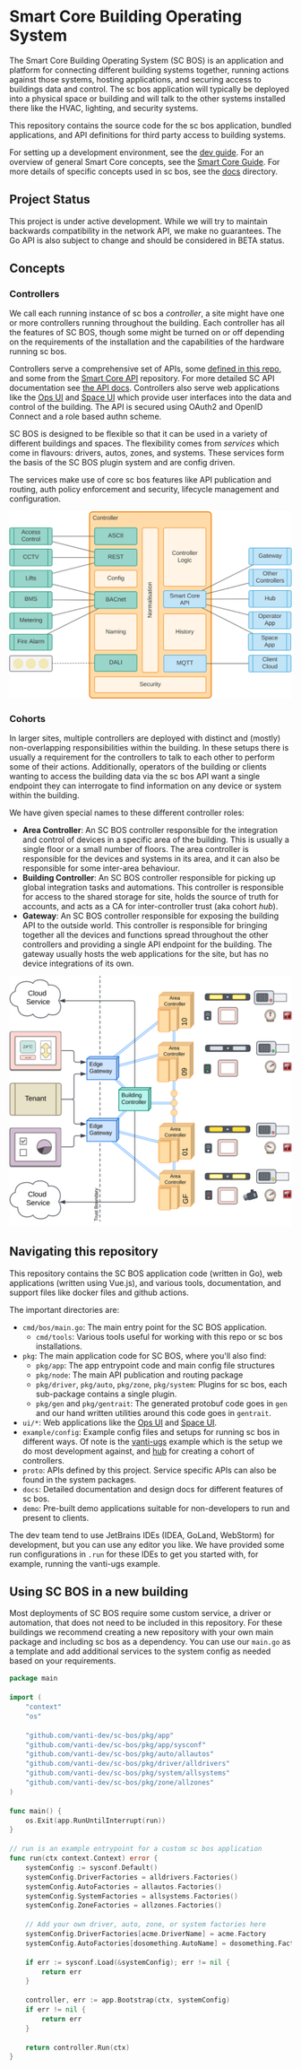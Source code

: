 # Smart Core Building Operating System

The Smart Core Building Operating System (SC BOS) is an application and platform for connecting different building
systems together, running actions against those systems, hosting applications, and securing access to buildings data and
control.
The sc bos application will typically be deployed into a physical space or building and will talk to the other systems
installed there like the HVAC, lighting, and security systems.

This repository contains the source code for the sc bos application, bundled applications, and API definitions for third
party access to building systems.

For setting up a development environment, see the [dev guide](docs/install/dev.md).
For an overview of general Smart Core concepts, see the [Smart Core Guide](https://smart-core-os.github.io).
For more details of specific concepts used in sc bos, see the [docs](docs) directory.

## Project Status

This project is under active development.
While we will try to maintain backwards compatibility in the network API, we make no guarantees.
The Go API is also subject to change and should be considered in BETA status.

## Concepts

### Controllers

We call each running instance of sc bos a _controller_, a site might have one or more controllers running throughout the
building.
Each controller has all the features of SC BOS, though some might be turned on or off depending on the requirements of
the installation and the capabilities of the hardware running sc bos.

Controllers serve a comprehensive set of APIs, some [defined in this repo](proto), and some from
the [Smart Core API](https://github.com/smart-core-os/sc-api) repository.
For more detailed SC API documentation see [the API docs](https://smart-core-os.github.com/api/).
Controllers also serve web applications like the [Ops UI](ui/ops) and [Space UI](ui/space) which provide user interfaces
into the data and control of the building.
The API is secured using OAuth2 and OpenID Connect and a role based authn scheme.

SC BOS is designed to be flexible so that it can be used in a variety of different buildings and spaces.
The flexibility comes from _services_ which come in flavours: drivers, autos, zones, and systems.
These services form the basis of the SC BOS plugin system and are config driven.

The services make use of core sc bos features like API publication and routing, auth policy enforcement and security,
lifecycle management and configuration.

![Controller Internals](docs/assets/controller-internals.svg)

### Cohorts

In larger sites, multiple controllers are deployed with distinct and (mostly) non-overlapping responsibilities within
the building.
In these setups there is usually a requirement for the controllers to talk to each other to perform some of their
actions.
Additionally, operators of the building or clients wanting to access the building data via the sc bos API want a single
endpoint they can interrogate to find information on any device or system within the building.

We have given special names to these different controller roles:

- **Area Controller**: An SC BOS controller responsible for the integration and control of devices in a specific area of
  the building.
  This is usually a single floor or a small number of floors. The area controller is responsible for the devices and
  systems in its area, and it can also be responsible for some inter-area behaviour.
- **Building Controller**: An SC BOS controller responsible for picking up global integration tasks and
  automations. This controller is responsible for access to the shared storage for site, holds the source of truth for
  accounts, and acts as a CA for inter-controller trust (aka cohort _hub_).
- **Gateway**: An SC BOS controller responsible for exposing the building API to the outside world.
  This controller is responsible for bringing together all the devices and functions spread throughout the other
  controllers and providing a single API endpoint for the building. The gateway usually hosts the web applications for
  the site, but has no device integrations of its own.

![Cohort Architecture](docs/assets/cohort.svg)

## Navigating this repository

This repository contains the SC BOS application code (written in Go), web applications (written using Vue.js), and
various tools, documentation, and support files like docker files and github actions.

The important directories are:

- `cmd/bos/main.go`: The main entry point for the SC BOS application.
  - `cmd/tools`: Various tools useful for working with this repo or sc bos installations.
- `pkg`: The main application code for SC BOS, where you'll also find:
    - `pkg/app`: The app entrypoint code and main config file structures
    - `pkg/node`: The main API publication and routing package
    - `pkg/driver`, `pkg/auto`, `pkg/zone`, `pkg/system`: Plugins for sc bos, each sub-package contains a single plugin.
    - `pkg/gen` and `pkg/gentrait`: The generated protobuf code goes in `gen` and our hand written utilities around this
      code goes in `gentrait`.
- `ui/*`: Web applications like the [Ops UI](ui/ops) and [Space UI](ui/space).
- `example/config`: Example config files and setups for running sc bos in different ways. Of note is
  the [vanti-ugs](example/config/vanti-ugs) example which is the setup we do most development against, and 
  [hub](example/config/hub) for creating a cohort of controllers.
- `proto`: APIs defined by this project. Service specific APIs can also be found in the system packages.
- `docs`: Detailed documentation and design docs for different features of sc bos.
- `demo`: Pre-built demo applications suitable for non-developers to run and present to clients.

The dev team tend to use JetBrains IDEs (IDEA, GoLand, WebStorm) for development, but you can use any editor you like.
We have provided some run configurations in `.run` for these IDEs to get you started with, for example, running the
vanti-ugs example.

## Using SC BOS in a new building

Most deployments of SC BOS require some custom service, a driver or automation, that does not need to be included in
this repository.
For these buildings we recommend creating a new repository with your own main package and including sc bos as a
dependency.
You can use our `main.go` as a template and add additional services to the system config as needed based on your requirements.

```go
package main

import (
	"context"
	"os"

	"github.com/vanti-dev/sc-bos/pkg/app"
	"github.com/vanti-dev/sc-bos/pkg/app/sysconf"
	"github.com/vanti-dev/sc-bos/pkg/auto/allautos"
	"github.com/vanti-dev/sc-bos/pkg/driver/alldrivers"
	"github.com/vanti-dev/sc-bos/pkg/system/allsystems"
	"github.com/vanti-dev/sc-bos/pkg/zone/allzones"
)

func main() {
	os.Exit(app.RunUntilInterrupt(run))
}

// run is an example entrypoint for a custom sc bos application
func run(ctx context.Context) error {
	systemConfig := sysconf.Default()
	systemConfig.DriverFactories = alldrivers.Factories()
	systemConfig.AutoFactories = allautos.Factories()
	systemConfig.SystemFactories = allsystems.Factories()
	systemConfig.ZoneFactories = allzones.Factories()

	// Add your own driver, auto, zone, or system factories here
	systemConfig.DriverFactories[acme.DriverName] = acme.Factory
	systemConfig.AutoFactories[dosomething.AutoName] = dosomething.Factory

	if err := sysconf.Load(&systemConfig); err != nil {
		return err
	}

	controller, err := app.Bootstrap(ctx, systemConfig)
	if err != nil {
		return err
	}

	return controller.Run(ctx)
}

```
